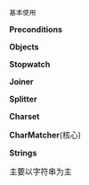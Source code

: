 `基本使用`

**Preconditions**

**Objects**

**Stopwatch**

**Joiner**

**Splitter**

**Charset**

**CharMatcher**(核心)

**Strings**

主要以字符串为主